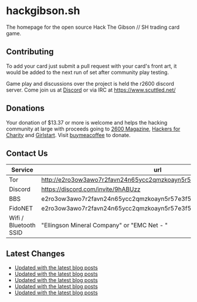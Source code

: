 # hackgibson.sh
The homepage for the open source Hack The Gibson // SH trading card game.


## Contributing

To add your card just submit a pull request with your card's front art, it would be added to the next run of set after community play testing.

Game play and discussions over the project is held the r2600 discord server. Come join us at [Discord](https://discord.com/invite/9hABUzz) or via IRC at https://www.scuttled.net/


## Donations

Your donation of $13.37 or more is welcome and helps the hacking community at large with proceeds going to [2600 Magazine](https://2600.com/), [Hackers for Charity](https://hackersforcharity.org) and [Girlstart](https://girlstart.org).  Visit [buymeacoffee](https://www.buymeacoffee.com/hackgibson.sh) to donate.


## Contact Us

Service | url
-|-
Tor | http://e2ro3ow3awo7r2favn24n65ycc2qmzkoayn5r57e3f56nvjwdcgg32ad.onion
Discord | https://discord.com/invite/9hABUzz
BBS | e2ro3ow3awo7r2favn24n65ycc2qmzkoayn5r57e3f56nvjwdcgg32ad.onion:23
FidoNET | e2ro3ow3awo7r2favn24n65ycc2qmzkoayn5r57e3f56nvjwdcgg32ad.onion:24554
Wifi / Bluetooth SSID | "Ellingson Mineral Company" or "EMC Net - <fidonet address>"

## Latest Changes
<!-- BLOG-POST-LIST:START -->
- [Updated with the latest blog posts](https://github.com/DFW2600/hackgibson.sh/commit/74eac22c2106cb3fe2e325e6b417bed0e03bdc80)
- [Updated with the latest blog posts](https://github.com/DFW2600/hackgibson.sh/commit/db446cf78f23a8cd18f6954805c1e7d6371d90de)
- [Updated with the latest blog posts](https://github.com/DFW2600/hackgibson.sh/commit/8b17b469a991bf01c0fe35987745a8f8885e2937)
- [Updated with the latest blog posts](https://github.com/DFW2600/hackgibson.sh/commit/84bbd29b2b257b23ce22591e4cbbba44a3571067)
- [Updated with the latest blog posts](https://github.com/DFW2600/hackgibson.sh/commit/849c2798cc8db5faaf227e87cad90c28a2dfac4a)
<!-- BLOG-POST-LIST:END -->
